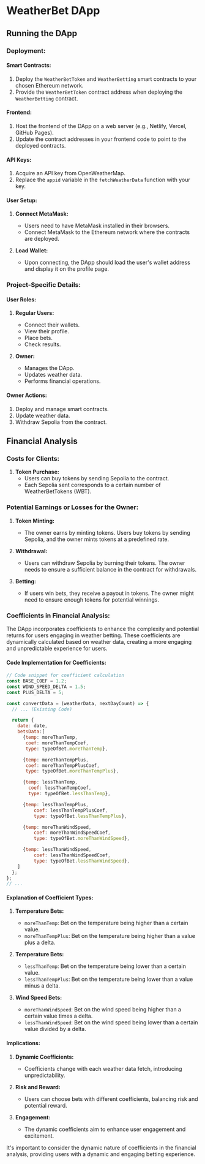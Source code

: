 # WeatherBet DApp

## Running the DApp

### Deployment:

#### Smart Contracts:

1. Deploy the `WeatherBetToken` and `WeatherBetting` smart contracts to your chosen Ethereum network. 
2. Provide the `WeatherBetToken` contract address when deploying the `WeatherBetting` contract.

#### Frontend:

1. Host the frontend of the DApp on a web server (e.g., Netlify, Vercel, GitHub Pages).
2. Update the contract addresses in your frontend code to point to the deployed contracts.

#### API Keys:

1. Acquire an API key from OpenWeatherMap.
2. Replace the `appid` variable in the `fetchWeatherData` function with your key.

#### User Setup:

1. **Connect MetaMask:**
   - Users need to have MetaMask installed in their browsers.
   - Connect MetaMask to the Ethereum network where the contracts are deployed.

2. **Load Wallet:**
   - Upon connecting, the DApp should load the user's wallet address and display it on the profile page.

### Project-Specific Details:

#### User Roles:

1. **Regular Users:**
   - Connect their wallets.
   - View their profile.
   - Place bets.
   - Check results.

2. **Owner:**
   - Manages the DApp.
   - Updates weather data.
   - Performs financial operations.

#### Owner Actions:

1. Deploy and manage smart contracts.
2. Update weather data.
3. Withdraw Sepolia from the contract.

## Financial Analysis

### Costs for Clients:

1. **Token Purchase:**
   - Users can buy tokens by sending Sepolia to the contract.
   - Each Sepolia sent corresponds to a certain number of WeatherBetTokens (WBT).

### Potential Earnings or Losses for the Owner:

1. **Token Minting:**
   - The owner earns by minting tokens. Users buy tokens by sending Sepolia, and the owner mints tokens at a predefined rate.

2. **Withdrawal:**
   - Users can withdraw Sepolia by burning their tokens. The owner needs to ensure a sufficient balance in the contract for withdrawals.

3. **Betting:**
   - If users win bets, they receive a payout in tokens. The owner might need to ensure enough tokens for potential winnings.

### Coefficients in Financial Analysis:

The DApp incorporates coefficients to enhance the complexity and potential returns for users engaging in weather betting. These coefficients are dynamically calculated based on weather data, creating a more engaging and unpredictable experience for users.

#### Code Implementation for Coefficients:

```javascript
// Code snippet for coefficient calculation
const BASE_COEF = 1.2;
const WIND_SPEED_DELTA = 1.5;
const PLUS_DELTA = 5;

const convertData = (weatherData, nextDayCount) => {
  // ... (Existing Code)

  return {
    date: date,
    betsData:[
      {temp: moreThanTemp,
       coef: moreThanTempCoef,
       type: typeOfBet.moreThanTemp},

      {temp: moreThanTempPlus,
       coef: moreThanTempPlusCoef,
       type: typeOfBet.moreThanTempPlus},

      {temp: lessThanTemp,
        coef: lessThanTempCoef,
        type: typeOfBet.lessThanTemp},

      {temp: lessThanTempPlus,
          coef: lessThanTempPlusCoef,
          type: typeOfBet.lessThanTempPlus},

      {temp: moreThanWindSpeed,
          coef: moreThanWindSpeedCoef,
          type: typeOfBet.moreThanWindSpeed},

      {temp: lessThanWindSpeed,
          coef: lessThanWindSpeedCoef,
          type: typeOfBet.lessThanWindSpeed},
    ]
  };
};
// ...
```

#### Explanation of Coefficient Types:

1. **Temperature Bets:**
   - `moreThanTemp`: Bet on the temperature being higher than a certain value.
   - `moreThanTempPlus`: Bet on the temperature being higher than a value plus a delta.

2. **Temperature Bets:**
   - `lessThanTemp`: Bet on the temperature being lower than a certain value.
   - `lessThanTempPlus`: Bet on the temperature being lower than a value minus a delta.

3. **Wind Speed Bets:**
   - `moreThanWindSpeed`: Bet on the wind speed being higher than a certain value times a delta.
   - `lessThanWindSpeed`: Bet on the wind speed being lower than a certain value divided by a delta.

#### Implications:

1. **Dynamic Coefficients:**
   - Coefficients change with each weather data fetch, introducing unpredictability.

2. **Risk and Reward:**
   - Users can choose bets with different coefficients, balancing risk and potential reward.

3. **Engagement:**
   - The dynamic coefficients aim to enhance user engagement and excitement.

It's important to consider the dynamic nature of coefficients in the financial analysis, providing users with a dynamic and engaging betting experience.
